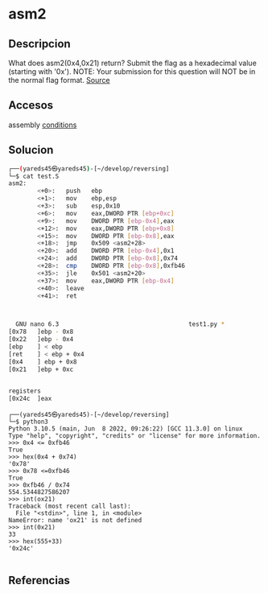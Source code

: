# asm2

## Descripcion
What does asm2(0x4,0x21) return? Submit the flag as a hexadecimal value (starting with '0x'). NOTE: Your submission for this question will NOT be in the normal flag format. [Source](https://jupiter.challenges.picoctf.org/static/7e3eb2f90200ac88126f62ceb4bc3948/test.S)

## Accesos
assembly [conditions](https://www.tutorialspoint.com/assembly_programming/assembly_conditions.htm)

## Solucion

```bash
┌──(yareds45㉿yareds45)-[~/develop/reversing]
└─$ cat test.S 
asm2:
        <+0>:   push   ebp
        <+1>:   mov    ebp,esp
        <+3>:   sub    esp,0x10
        <+6>:   mov    eax,DWORD PTR [ebp+0xc]
        <+9>:   mov    DWORD PTR [ebp-0x4],eax
        <+12>:  mov    eax,DWORD PTR [ebp+0x8]
        <+15>:  mov    DWORD PTR [ebp-0x8],eax
        <+18>:  jmp    0x509 <asm2+28>
        <+20>:  add    DWORD PTR [ebp-0x4],0x1
        <+24>:  add    DWORD PTR [ebp-0x8],0x74
        <+28>:  cmp    DWORD PTR [ebp-0x8],0xfb46
        <+35>:  jle    0x501 <asm2+20>
        <+37>:  mov    eax,DWORD PTR [ebp-0x4]
        <+40>:  leave  
        <+41>:  ret  



  GNU nano 6.3                                    test1.py *                                           
[0x78   ]ebp - 0x8
[0x22   ]ebp - 0x4
[ebp    ] < ebp   
[ret    ] < ebp + 0x4
[0x4    ] ebp + 0x8
[0x21   ]ebp + 0xc 

 
registers
[0x24c  ]eax
```


```console
┌──(yareds45㉿yareds45)-[~/develop/reversing]
└─$ python3
Python 3.10.5 (main, Jun  8 2022, 09:26:22) [GCC 11.3.0] on linux
Type "help", "copyright", "credits" or "license" for more information.
>>> 0x4 <= 0xfb46
True
>>> hex(0x4 + 0x74)
'0x78'
>>> 0x78 <=0xfb46
True
>>> 0xfb46 / 0x74
554.5344827586207
>>> int(ox21)
Traceback (most recent call last):
  File "<stdin>", line 1, in <module>
NameError: name 'ox21' is not defined
>>> int(0x21)
33
>>> hex(555+33)
'0x24c'


```


## Referencias